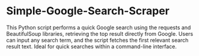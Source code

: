 # Simple-Google-Search-Scraper
This Python script performs a quick Google search using the requests and BeautifulSoup libraries, retrieving the top result directly from Google. Users can input any search term, and the script fetches the first relevant search result text. Ideal for quick searches within a command-line interface.
